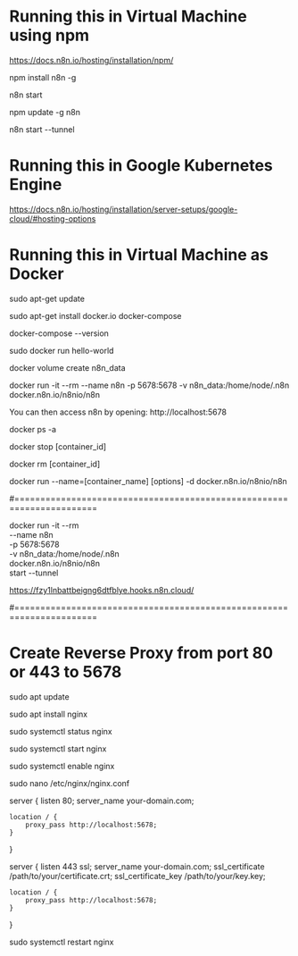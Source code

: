 # Running this in Virtual Machine using npm

https://docs.n8n.io/hosting/installation/npm/

npm install n8n -g

n8n start

npm update -g n8n

n8n start --tunnel


# Running this in Google Kubernetes Engine

https://docs.n8n.io/hosting/installation/server-setups/google-cloud/#hosting-options


# Running this in Virtual Machine as Docker

sudo apt-get update

sudo apt-get install docker.io docker-compose

docker-compose --version

sudo docker run hello-world

docker volume create n8n_data

docker run -it --rm --name n8n -p 5678:5678 -v n8n_data:/home/node/.n8n docker.n8n.io/n8nio/n8n

You can then access n8n by opening: http://localhost:5678

docker ps -a

docker stop [container_id]

docker rm [container_id]

docker run --name=[container_name] [options] -d docker.n8n.io/n8nio/n8n

#======================================================================

docker run -it --rm \
 --name n8n \
 -p 5678:5678 \
 -v n8n_data:/home/node/.n8n \
 docker.n8n.io/n8nio/n8n \
 start --tunnel
 
https://fzy1lnbattbeigng6dtfblye.hooks.n8n.cloud/

#======================================================================

# Create Reverse Proxy from port 80 or 443 to 5678

sudo apt update

sudo apt install nginx

sudo systemctl status nginx 

sudo systemctl start nginx

sudo systemctl enable nginx

sudo nano /etc/nginx/nginx.conf

server {
    listen 80;
    server_name your-domain.com;

    location / {
        proxy_pass http://localhost:5678; 
    }
}

server {
    listen 443 ssl;
    server_name your-domain.com;
    ssl_certificate /path/to/your/certificate.crt;
    ssl_certificate_key /path/to/your/key.key;

    location / {
        proxy_pass http://localhost:5678; 
    }
}


sudo systemctl restart nginx


